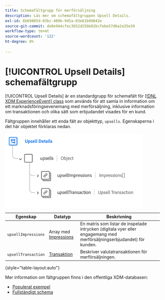 ```yaml
---
title: Schemafältgrupp för merförsäljning
description: Läs mer om schemafältgruppen Upsell Details.
exl-id: 6b69805d-03bc-489b-945a-03e61b99842e
source-git-commit: de8e944cfec3b52d25bb02bcfebe57d6a2a35e39
workflow-type: tm+mt
source-wordcount: '122'
ht-degree: 0%

---
```


# [!UICONTROL Upsell Details] schemafältgrupp

[!UICONTROL Upsell Details] är en standardgrupp för schemafält för [[!DNL XDM ExperienceEvent] class](../../classes/experienceevent.md) som används för att samla in information om ett marknadsföringsevenemang med merförsäljning, inklusive information om transaktionen och olika sätt som erbjudandet visades för en kund.

Fältgruppen innehåller ett enda fält av objekttyp, `upsells`. Egenskaperna i det här objektet förklaras nedan.

![Struktur för merförsäljning](../../images/field-groups/upsell-details.png)

| Egenskap | Datatyp | Beskrivning |
| --- | --- | --- |
| `upsellImpressions` | Array med [Impressions](../../data-types/impressions.md) | En matris som listar de inspelade intrycken (digitala vyer eller engagemang med merförsäljningserbjudandet) för kunden. |
| `upsellTransaction` | [Transaktion](../../data-types/transaction.md) | Beskriver valutatransaktionen för merförsäljningen. |

{style="table-layout:auto"}

Mer information om fältgruppen finns i den offentliga XDM-databasen:

* [Populerat exempel](https://github.com/adobe/xdm/blob/master/components/fieldgroups/experience-event/industry-verticals/experienceevent-upsell-details.example.1.json)
* [Fullständigt schema](https://github.com/adobe/xdm/blob/master/components/fieldgroups/experience-event/industry-verticals/experienceevent-upsell-details.schema.json)
